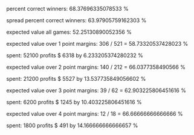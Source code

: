percent correct winners:  68.37696335078533 %

spread percent correct winners:  63.97905759162303 %

expected value all games:  52.25130890052356 %

expected value over 1 point margins:  306 / 521 = 58.73320537428023 %

spent: 52100 profits $ 6318  by 6.233205374280232 %

expected value over 2 point margins:  140 / 212 = 66.0377358490566 %

spent: 21200 profits $ 5527  by 13.537735849056602 %

expected value over 3 point margins:  39 / 62 = 62.903225806451616 %

spent: 6200 profits $ 1245  by 10.403225806451616 %

expected value over 4 point margins:  12 / 18 = 66.66666666666666 %

spent: 1800 profits $ 491 by  14.166666666666657 %
